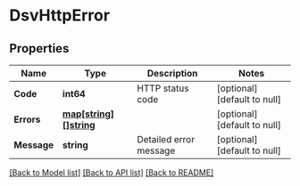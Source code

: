 # DsvHttpError

## Properties
Name | Type | Description | Notes
------------ | ------------- | ------------- | -------------
**Code** | **int64** | HTTP status code | [optional] [default to null]
**Errors** | [**map[string][]string**](array.md) |  | [optional] [default to null]
**Message** | **string** | Detailed error message | [optional] [default to null]

[[Back to Model list]](../README.md#documentation-for-models) [[Back to API list]](../README.md#documentation-for-api-endpoints) [[Back to README]](../README.md)


